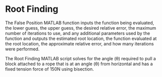 # Root Finding
The False Position MATLAB function inputs the function being evaluated, the lower guess, the upper guess, the desired relative error, the maximum number of iterations to use, and any additional parameters used by the function and outputs the estimated root location, the function evaluated at the root location, the approximate relative error, and how many iterations were performed.

The Root Finding MATLAB script solves for the angle (θ) required to pull a block attached to a rope that is at an angle (θ) from horizontal and has a fixed tension force of 150N using bisection. 
